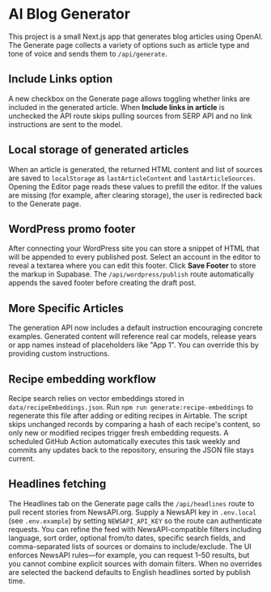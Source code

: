 # AI Blog Generator

This project is a small Next.js app that generates blog articles using OpenAI.
The Generate page collects a variety of options such as article type and tone of
voice and sends them to `/api/generate`.

## Include Links option

A new checkbox on the Generate page allows toggling whether links are included in
the generated article. When **Include links in article** is unchecked the API
route skips pulling sources from SERP API and no link instructions are sent to
the model.

## Local storage of generated articles

When an article is generated, the returned HTML content and list of sources are
saved to `localStorage` as `lastArticleContent` and `lastArticleSources`.
Opening the Editor page reads these values to prefill the editor. If the values
are missing (for example, after clearing storage), the user is redirected back
to the Generate page.

## WordPress promo footer

After connecting your WordPress site you can store a snippet of HTML that will
be appended to every published post. Select an account in the editor to reveal a
textarea where you can edit this footer. Click **Save Footer** to store the
markup in Supabase. The `/api/wordpress/publish` route automatically appends the
saved footer before creating the draft post.

## More Specific Articles

The generation API now includes a default instruction encouraging concrete
examples. Generated content will reference real car models, release years or app
names instead of placeholders like "App 1". You can override this by providing
custom instructions.

## Recipe embedding workflow

Recipe search relies on vector embeddings stored in `data/recipeEmbeddings.json`.
Run `npm run generate:recipe-embeddings` to regenerate this file after adding or
editing recipes in Airtable. The script skips unchanged records by comparing a
hash of each recipe's content, so only new or modified recipes trigger fresh
embedding requests. A scheduled GitHub Action automatically executes this task
weekly and commits any updates back to the repository, ensuring the JSON file
stays current.

## Headlines fetching

The Headlines tab on the Generate page calls the `/api/headlines` route to pull
recent stories from NewsAPI.org. Supply a NewsAPI key in `.env.local` (see
`.env.example`) by setting `NEWSAPI_API_KEY` so the route can authenticate
requests. You can refine the feed with NewsAPI-compatible filters including
language, sort order, optional from/to dates, specific search fields, and
comma-separated lists of sources or domains to include/exclude. The UI enforces
NewsAPI rules—for example, you can request 1–50 results, but you cannot combine
explicit sources with domain filters. When no overrides are selected the backend
defaults to English headlines sorted by publish time.
